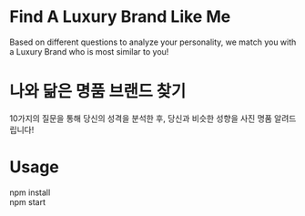 # Find A Luxury Brand Like Me
Based on different questions to analyze your personality, we match you with a Luxury Brand who is most similar to you!

# 나와 닮은 명품 브랜드 찾기
10가지의 질문을 통해 당신의 성격을 분석한 후, 당신과 비슷한 성향을 사진 명품  알려드립니다!

# Usage
npm install <br />
npm start
